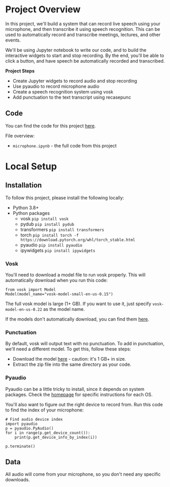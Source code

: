 # Project Overview

In this project, we'll build a system that can record live speech using your microphone, and then transcribe it using speech recognition.  This can be used to automatically record and transcribe meetings, lectures, and other events.

We'll be using Jupyter notebook to write our code, and to build the interactive widgets to start and stop recording.  By the end, you'll be able to click a button, and have speech be automatically recorded and transcribed.

**Project Steps**

* Create Jupyter widgets to record audio and stop recording
* Use pyaudio to record microphone audio
* Create a speech recognition system using vosk
* Add punctuation to the text transcript using recasepunc

## Code

You can find the code for this project [here](https://github.com/dataquestio/project-walkthroughs/tree/master/microphone).

File overview:

* `microphone.ipynb` - the full code from this project

# Local Setup

## Installation

To follow this project, please install the following locally:

* Python 3.8+
* Python packages
    * vosk `pip install vosk`
    * pydub `pip install pydub`
    * transformers `pip install transformers`
    * torch `pip install torch -f https://download.pytorch.org/whl/torch_stable.html`
    * pyaudio `pip install pyaudio`
    * ipywidgets `pip install ipywidgets`

### Vosk

You'll need to download a model file to run vosk properly.  This will automatically download when you run this code:

```
from vosk import Model
Model(model_name="vosk-model-small-en-us-0.15")
```

The full vosk model is large (1+ GB).  If you want to use it, just specify `vosk-model-en-us-0.22` as the model name.

If the models don't automatically download, you can find them [here](https://alphacephei.com/vosk/models).

### Punctuation

By default, vosk will output text with no punctuation.  To add in punctuation, we'll need a different model.  To get this, follow these steps:

* Download the model [here](https://alphacephei.com/vosk/models/vosk-recasepunc-en-0.22.zip) - caution: it's 1 GB+ in size.
* Extract the zip file into the same directory as your code.

### Pyaudio

Pyaudio can be a little tricky to install, since it depends on system packages.  Check the [homepage](http://people.csail.mit.edu/hubert/pyaudio/) for specific instructions for each OS.

You'll also want to figure out the right device to record from.  Run this code to find the index of your microphone:

```
# Find audio device index
import pyaudio
p = pyaudio.PyAudio()
for i in range(p.get_device_count()):
    print(p.get_device_info_by_index(i))

p.terminate()
```


## Data

All audio will come from your microphone, so you don't need any specific downloads.
